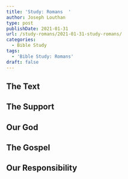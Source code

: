 ```yaml
---
title: 'Study: Romans  '
author: Joseph Louthan
type: post
publishDate: 2021-01-31
url: /study-romans/2021-01-31-study-romans/
categories:
  - Bible Study
tags:
  - 'Bible Study: Romans'
draft: false
---
```

## The Text

## The Support

## Our God

## The Gospel

## Our Responsibility

